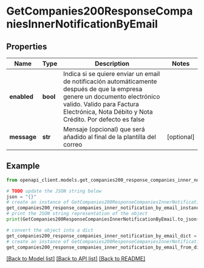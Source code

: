# GetCompanies200ResponseCompaniesInnerNotificationByEmail


## Properties

Name | Type | Description | Notes
------------ | ------------- | ------------- | -------------
**enabled** | **bool** | Indica si se quiere enviar un email de notificación automáticamente después de que la empresa genere un documento electrónico valido. Valido para Factura Electrónica, Nota Débito y Nota Crédito. Por defecto es false | 
**message** | **str** | Mensaje (opcional) que será añadido al final de la plantilla del correo | [optional] 

## Example

```python
from openapi_client.models.get_companies200_response_companies_inner_notification_by_email import GetCompanies200ResponseCompaniesInnerNotificationByEmail

# TODO update the JSON string below
json = "{}"
# create an instance of GetCompanies200ResponseCompaniesInnerNotificationByEmail from a JSON string
get_companies200_response_companies_inner_notification_by_email_instance = GetCompanies200ResponseCompaniesInnerNotificationByEmail.from_json(json)
# print the JSON string representation of the object
print(GetCompanies200ResponseCompaniesInnerNotificationByEmail.to_json())

# convert the object into a dict
get_companies200_response_companies_inner_notification_by_email_dict = get_companies200_response_companies_inner_notification_by_email_instance.to_dict()
# create an instance of GetCompanies200ResponseCompaniesInnerNotificationByEmail from a dict
get_companies200_response_companies_inner_notification_by_email_from_dict = GetCompanies200ResponseCompaniesInnerNotificationByEmail.from_dict(get_companies200_response_companies_inner_notification_by_email_dict)
```
[[Back to Model list]](../README.md#documentation-for-models) [[Back to API list]](../README.md#documentation-for-api-endpoints) [[Back to README]](../README.md)


